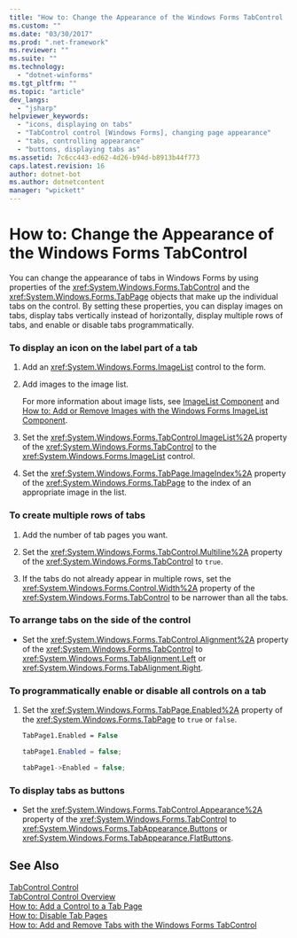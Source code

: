 ```yaml
---
title: "How to: Change the Appearance of the Windows Forms TabControl | Microsoft Docs"
ms.custom: ""
ms.date: "03/30/2017"
ms.prod: ".net-framework"
ms.reviewer: ""
ms.suite: ""
ms.technology: 
  - "dotnet-winforms"
ms.tgt_pltfrm: ""
ms.topic: "article"
dev_langs: 
  - "jsharp"
helpviewer_keywords: 
  - "icons, displaying on tabs"
  - "TabControl control [Windows Forms], changing page appearance"
  - "tabs, controlling appearance"
  - "buttons, displaying tabs as"
ms.assetid: 7c6cc443-ed62-4d26-b94d-b8913b44f773
caps.latest.revision: 16
author: dotnet-bot
ms.author: dotnetcontent
manager: "wpickett"
---
```

# How to: Change the Appearance of the Windows Forms TabControl
You can change the appearance of tabs in Windows Forms by using properties of the <xref:System.Windows.Forms.TabControl> and the <xref:System.Windows.Forms.TabPage> objects that make up the individual tabs on the control. By setting these properties, you can display images on tabs, display tabs vertically instead of horizontally, display multiple rows of tabs, and enable or disable tabs programmatically.  
  
### To display an icon on the label part of a tab  
  
1.  Add an <xref:System.Windows.Forms.ImageList> control to the form.  
  
2.  Add images to the image list.  
  
     For more information about image lists, see [ImageList Component](../../../../docs/framework/winforms/controls/imagelist-component-windows-forms.md) and [How to: Add or Remove Images with the Windows Forms ImageList Component](../../../../docs/framework/winforms/controls/how-to-add-or-remove-images-with-the-windows-forms-imagelist-component.md).  
  
3.  Set the <xref:System.Windows.Forms.TabControl.ImageList%2A> property of the <xref:System.Windows.Forms.TabControl> to the <xref:System.Windows.Forms.ImageList> control.  
  
4.  Set the <xref:System.Windows.Forms.TabPage.ImageIndex%2A> property of the <xref:System.Windows.Forms.TabPage> to the index of an appropriate image in the list.  
  
### To create multiple rows of tabs  
  
1.  Add the number of tab pages you want.  
  
2.  Set the <xref:System.Windows.Forms.TabControl.Multiline%2A> property of the <xref:System.Windows.Forms.TabControl> to `true`.  
  
3.  If the tabs do not already appear in multiple rows, set the <xref:System.Windows.Forms.Control.Width%2A> property of the <xref:System.Windows.Forms.TabControl> to be narrower than all the tabs.  
  
### To arrange tabs on the side of the control  
  
-   Set the <xref:System.Windows.Forms.TabControl.Alignment%2A> property of the <xref:System.Windows.Forms.TabControl> to <xref:System.Windows.Forms.TabAlignment.Left> or <xref:System.Windows.Forms.TabAlignment.Right>.  
  
### To programmatically enable or disable all controls on a tab  
  
1.  Set the <xref:System.Windows.Forms.TabPage.Enabled%2A> property of the <xref:System.Windows.Forms.TabPage> to `true` or `false`.  
  
    ```vb  
    TabPage1.Enabled = False  
    ```  
  
    ```csharp  
    tabPage1.Enabled = false;  
    ```  
  
    ```cpp  
    tabPage1->Enabled = false;  
    ```  
  
### To display tabs as buttons  
  
-   Set the <xref:System.Windows.Forms.TabControl.Appearance%2A> property of the <xref:System.Windows.Forms.TabControl> to <xref:System.Windows.Forms.TabAppearance.Buttons> or <xref:System.Windows.Forms.TabAppearance.FlatButtons>.  
  
## See Also  
 [TabControl Control](../../../../docs/framework/winforms/controls/tabcontrol-control-windows-forms.md)   
 [TabControl Control Overview](../../../../docs/framework/winforms/controls/tabcontrol-control-overview-windows-forms.md)   
 [How to: Add a Control to a Tab Page](../../../../docs/framework/winforms/controls/how-to-add-a-control-to-a-tab-page.md)   
 [How to: Disable Tab Pages](../../../../docs/framework/winforms/controls/how-to-disable-tab-pages.md)   
 [How to: Add and Remove Tabs with the Windows Forms TabControl](../../../../docs/framework/winforms/controls/how-to-add-and-remove-tabs-with-the-windows-forms-tabcontrol.md)
